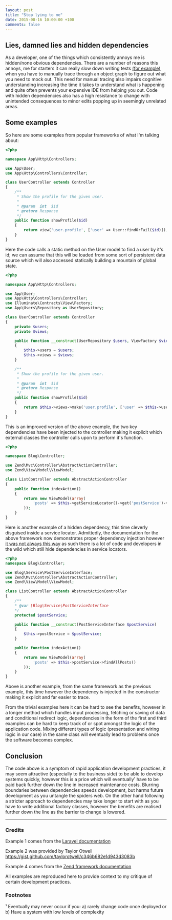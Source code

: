 ```yaml
---
layout: post
title: "Stop lying to me"
date: 2015-08-16 10:00:00 +100
comments: false
---
```


## Lies, damned lies and hidden dependencies

<!--excerpt-start-->

As a developer, one of the things which consistently annoys me is hidden/none obvious dependencies. There are a number
of reasons this annoys, me for starters it can really slow down writing tests [(for example)](http://misko.hevery.com/2008/08/17/singletons-are-pathological-liars/)
when you have to manually trace through an object graph to figure out what you need to mock out. This need for manual
tracing also impairs cognitive understanding increasing the time it takes to understand what is happening and quite often
prevents your expensive IDE from helping you out. Code with hidden dependencies also has a high resistance to change with
unintended consequences to minor edits popping up in seemingly unrelated areas.

<!--excerpt-end-->

## Some examples

So here are some examples from popular frameworks of what I'm talking about:

```php
<?php

namespace App\Http\Controllers;

use App\User;
use App\Http\Controllers\Controller;

class UserController extends Controller
{
    /**
     * Show the profile for the given user.
     *
     * @param  int  $id
     * @return Response
     */
    public function showProfile($id)
    {
        return view('user.profile', ['user' => User::findOrFail($id)]);
    }
}

```

Here the code calls a static method on the User model to find a user by it's id; we can assume that this will be loaded
from some sort of persistent data source which will also accessed statically building a mountain of global state.

```php
<?php

namespace App\Http\Controllers;

use App\User;
use App\Http\Controllers\Controller;
use Illuminate\Contracts\View\Factory;
use App\Users\Repository as UserRepository;

class UserController extends Controller
{
    private $users;
    private $views;

    public function __construct(UserRepository $users, ViewFactory $views)
    {
        $this->users = $users;
        $this->views = $views;
    }

    /**
     * Show the profile for the given user.
     *
     * @param  int  $id
     * @return Response
     */
    public function showProfile($id)
    {
        return $this->views->make('user.profile', ['user' => $this->users->findOrFail($id)]);
    }
}
```

This is an improved version of the above example, the two key dependencies have been injected to the controller making it
explicit which external classes the controller calls upon to perform it's function.

```php
<?php

namespace Blog\Controller;

use Zend\Mvc\Controller\AbstractActionController;
use Zend\View\Model\ViewModel;

class ListController extends AbstractActionController
{
    public function indexAction()
    {
        return new ViewModel(array(
            'posts' => $this->getServiceLocator()->get('postService')->findAllPosts()
        ));
    }
}
```

Here is another example of a hidden dependency, this time cleverly disguised inside a service locator. Admittedly, the
documentation for the above framework now demonstrates proper dependency injection however [it was not always this way](http://framework.zend.com/manual/2.2/en/user-guide/database-and-models.html)
as such there is a lot of code and developers in the wild which still hide dependencies in service locators.

```php
<?php
namespace Blog\Controller;

use Blog\Service\PostServiceInterface;
use Zend\Mvc\Controller\AbstractActionController;
use Zend\View\Model\ViewModel;

class ListController extends AbstractActionController
{
    /**
    * @var \Blog\Service\PostServiceInterface
    */
    protected $postService;

    public function __construct(PostServiceInterface $postService)
    {
        $this->postService = $postService;
    }

    public function indexAction()
    {
        return new ViewModel(array(
            'posts' => $this->postService->findAllPosts()
        ));
    }
}
```

Above is another example, from the same framework as the previous example, this time however the dependency is injected
in the constructor making it explicit and far easier to trace.

From the trivial examples here it can be hard to see the benefits, however in a longer method which handles input processing,
fetching or saving of data and conditional redirect logic, dependencies in the form of the first and third examples can
be hard to keep track of or spot amongst the logic of the application code. Mixing different types of logic (presentation
and wiring logic in our case) in the same class will eventually lead to problems once the software becomes complex.

## Conclusion

The code above is a symptom of rapid application development practices, it may seem attractive (especially to the business side)
to be able to develop systems quickly, however this is a price which will eventually¹ have to be paid back further down
the line in increased maintenance costs. Blurring boundaries between dependencies speeds development, but harms future
development as you untangle the spiders web. On the other hand following a stricter approach to dependencies may take
longer to start with as you have to write additional factory classes, however the benefits are realised further down the
line as the barrier to change is lowered.

***

### Credits

Example 1 comes from the [Laravel documentation](http://laravel.com/docs/5.1/controllers)

Example 2 was provided by Taylor Otwell https://gist.github.com/taylorotwell/c346b682e1d943d3083b

Example 4 comes from the [Zend framework documentation](http://framework.zend.com/manual/current/en/in-depth-guide/services-and-servicemanager.html)

All examples are reproduced here to provide context to my critique of certain development practices.

### Footnotes

¹ Eventually may never occur if you: a) rarely change code once deployed or b) Have a system with low levels of complexity